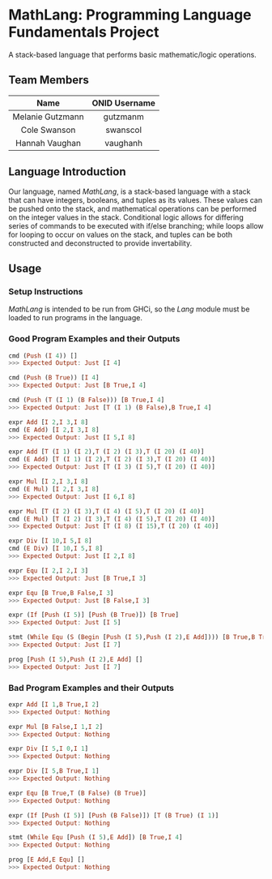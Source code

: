 # MathLang: Programming Language Fundamentals Project
A stack-based language that performs basic mathematic/logic operations.

## Team Members
Name			 | ONID Username
:---------------:|:--------------:
Melanie Gutzmann | gutzmanm
Cole Swanson     | swanscol
Hannah Vaughan   | vaughanh

## Language Introduction
Our language, named _MathLang_, is a stack-based language with a stack that can have integers, booleans, and tuples as its values. These values can be pushed onto the stack, and mathematical operations can be performed on the integer values in the stack. Conditional logic allows for differing series of commands to be executed with if/else branching; while loops allow for looping to occur on values on the stack, and tuples can be both constructed and deconstructed to provide invertability.

## Usage
### Setup Instructions
_MathLang_ is intended to be run from GHCi, so the _Lang_ module must be loaded to run programs in the language.

### Good Program Examples and their Outputs
```haskell
cmd (Push (I 4)) []
>>> Expected Output: Just [I 4]
```

```haskell
cmd (Push (B True)) [I 4]
>>> Expected Output: Just [B True,I 4]
```

```haskell
cmd (Push (T (I 1) (B False))) [B True,I 4]
>>> Expected Output: Just [T (I 1) (B False),B True,I 4]
```

```haskell
expr Add [I 2,I 3,I 8]
cmd (E Add) [I 2,I 3,I 8]
>>> Expected Output: Just [I 5,I 8]
```

```haskell
expr Add [T (I 1) (I 2),T (I 2) (I 3),T (I 20) (I 40)]
cmd (E Add) [T (I 1) (I 2),T (I 2) (I 3),T (I 20) (I 40)]
>>> Expected Output: Just [T (I 3) (I 5),T (I 20) (I 40)]
```

```haskell
expr Mul [I 2,I 3,I 8]
cmd (E Mul) [I 2,I 3,I 8]
>>> Expected Output: Just [I 6,I 8]
```

```haskell
expr Mul [T (I 2) (I 3),T (I 4) (I 5),T (I 20) (I 40)]
cmd (E Mul) [T (I 2) (I 3),T (I 4) (I 5),T (I 20) (I 40)]
>>> Expected Output: Just [T (I 8) (I 15),T (I 20) (I 40)]
```

```haskell
expr Div [I 10,I 5,I 8]
cmd (E Div) [I 10,I 5,I 8]
>>> Expected Output: Just [I 2,I 8]
```

```haskell
expr Equ [I 2,I 2,I 3]
>>> Expected Output: Just [B True,I 3]
```

```haskell
expr Equ [B True,B False,I 3]
>>> Expected Output: Just [B False,I 3]
```

```haskell
expr (If [Push (I 5)] [Push (B True)]) [B True]
>>> Expected Output: Just [I 5]
```

```haskell
stmt (While Equ (S (Begin [Push (I 5),Push (I 2),E Add]))) [B True,B True]
>>> Expected Output: Just [I 7]
```

```haskell
prog [Push (I 5),Push (I 2),E Add] []
>>> Expected Output: Just [I 7]
```

### Bad Program Examples and their Outputs
```haskell
expr Add [I 1,B True,I 2]
>>> Expected Output: Nothing
```

```haskell
expr Mul [B False,I 1,I 2]
>>> Expected Output: Nothing
```

```haskell
expr Div [I 5,I 0,I 1]
>>> Expected Output: Nothing
```

```haskell
expr Div [I 5,B True,I 1]
>>> Expected Output: Nothing
```

```haskell
expr Equ [B True,T (B False) (B True)]
>>> Expected Output: Nothing
```

```haskell
expr (If [Push (I 5)] [Push (B False)]) [T (B True) (I 1)]
>>> Expected Output: Nothing
```

```haskell
stmt (While Equ [Push (I 5),E Add]) [B True,I 4]
>>> Expected Output: Nothing
```

```haskell
prog [E Add,E Equ] []
>>> Expected Output: Nothing
```